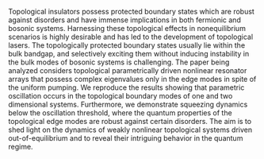 Topological insulators possess protected boundary states which are robust against disorders and have immense implications in both fermionic and bosonic systems. Harnessing these topological effects in nonequilibrium scenarios is highly desirable and has led to the development of topological lasers. The topologically protected boundary states usually lie within the bulk bandgap, and selectively exciting them without inducing instability in the bulk modes of bosonic systems is challenging. The paper being analyzed considers topological parametrically driven nonlinear resonator arrays that possess complex eigenvalues only in the edge modes in spite of the uniform pumping. We reproduce the results showing that parametric oscillation occurs in the topological boundary modes of one and two dimensional systems. Furthermore, we demonstrate squeezing dynamics below the oscillation threshold, where the quantum properties of the topological edge modes are robust against certain disorders. The aim is to shed light on the dynamics of weakly nonlinear topological systems driven out-of-equilibrium and to reveal their intriguing behavior in the quantum regime.
